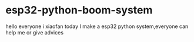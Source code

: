# esp32-python-boom-system
hello everyone i xiaofan today I make a esp32 python system,everyone can help me or give advices
